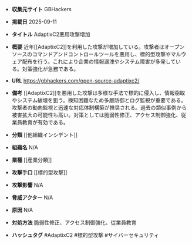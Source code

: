 - **収集元サイト**
GBHackers

- **掲載日**
2025-09-11

- **タイトル**
AdaptixC2悪用攻撃増加

- **概要**
近年[[AdaptixC2]]を利用した攻撃が増加している。攻撃者はオープンソースのコマンドアンドコントロールツールを悪用し、標的型攻撃やマルウェア配布を行う。これにより企業の情報漏洩やシステム障害が多発している。対策強化が急務である。

- **URL**
https://gbhackers.com/open-source-adaptixc2/

- **備考**
[[AdaptixC2]]を悪用した攻撃は多様な手法で標的に侵入し、情報窃取やシステム破壊を狙う。検知困難なため多層防御とログ監視が重要である。攻撃者の動向監視と迅速な対応体制構築が推奨される。過去の類似事例から被害拡大の可能性も高い。対策としては脆弱性修正、アクセス制御強化、従業員教育が有効である。

- **分類**
[[他組織インシデント]]

- **組織名**
N/A

- **業種**
[[産業分類]]

- **攻撃手口**
[[標的型攻撃]]

- **攻撃影響**
N/A

- **脅威アクター**
N/A

- **原因**
N/A

- **対処方法**
脆弱性修正、アクセス制御強化、従業員教育

- **ハッシュタグ**
#AdaptixC2 #標的型攻撃 #サイバーセキュリティ
